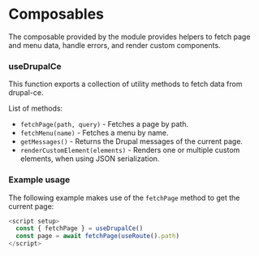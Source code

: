 # Composables
The composable provided by the module provides helpers to fetch page and menu data, handle errors, and render custom components.

### useDrupalCe
This function exports a collection of utility methods to fetch data from drupal-ce.

List of methods:
- `fetchPage(path, query)` - Fetches a page by path.
- `fetchMenu(name)` - Fetches a menu by name.
- `getMessages()` - Returns the Drupal messages of the current page.
- `renderCustomElement(elements)` - Renders one or multiple custom elements, when using JSON serialization.

### Example usage

The following example makes use of the `fetchPage` method to get the current page:
```js
<script setup>
  const { fetchPage } = useDrupalCe()
  const page = await fetchPage(useRoute().path)
</script>
```
